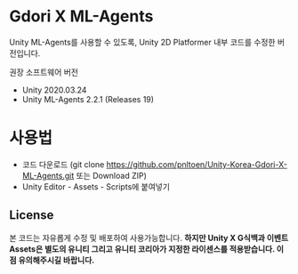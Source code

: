 # Gdori X ML-Agents

Unity ML-Agents를 사용할 수 있도록, Unity 2D Platformer 내부 코드를 수정한 버전입니다.

권장 소프트웨어 버전

- Unity 2020.03.24
- Unity ML-Agents 2.2.1 (Releases 19)

# 사용법

- 코드 다운로드 (git clone https://github.com/pnltoen/Unity-Korea-Gdori-X-ML-Agents.git 또는 Download ZIP)
- Unity Editor - Assets - Scripts에 붙여넣기

## License

본 코드는 자유롭게 수정 및 배포하여 사용가능합니다.
**하지만 Unity X G식백과 이벤트 Assets은 별도의 유니티 그리고 유니티 코리아가 지정한 라이센스를 적용받습니다. 이 점 유의해주시길 바랍니다.**
